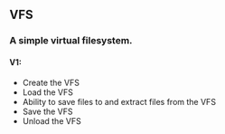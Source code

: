 ## VFS

### A simple virtual filesystem.

#### V1:

* Create the VFS
* Load the VFS 
* Ability to save files to and extract files from the VFS
* Save the VFS
* Unload the VFS

